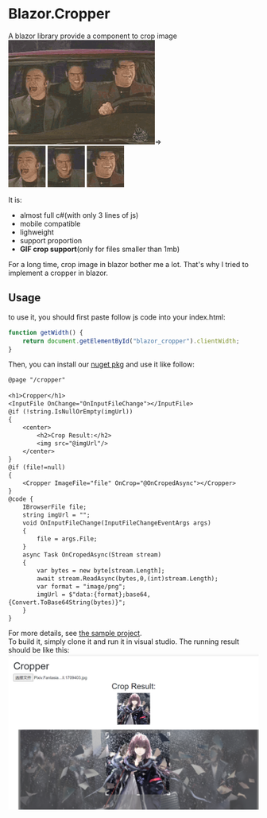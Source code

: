 # Blazor.Cropper
A blazor library provide a component to crop image  
![](imgs/base.gif)=>  
![](imgs/1.gif) ![](imgs/2.gif) ![](imgs/3.gif)

It is:
- almost full c#(with only 3 lines of js)
- mobile compatible
- lighweight
- support proportion
- **GIF crop support**(only for files smaller than 1mb)


For a long time, crop image in blazor bother me a lot. That's why I tried to implement a cropper in blazor.

## Usage
to use it, you should first paste follow js code into your index.html:  
```js
function getWidth() {
    return document.getElementById("blazor_cropper").clientWidth;
}
```
Then, you can install our [nuget pkg](https://www.nuget.org/packages/Chronos.Blazor.Cropper) and use it like follow:
```razor
@page "/cropper"

<h1>Cropper</h1>
<InputFile OnChange="OnInputFileChange"></InputFile>
@if (!string.IsNullOrEmpty(imgUrl))
{
    <center>
        <h2>Crop Result:</h2>
        <img src="@imgUrl"/>
    </center>   
}
@if (file!=null)
{
    <Cropper ImageFile="file" OnCrop="@OnCropedAsync"></Cropper>
}
@code {
    IBrowserFile file;
    string imgUrl = "";
    void OnInputFileChange(InputFileChangeEventArgs args)
    {
        file = args.File;
    }
    async Task OnCropedAsync(Stream stream)
    {
        var bytes = new byte[stream.Length];
        await stream.ReadAsync(bytes,0,(int)stream.Length);
        var format = "image/png";
        imgUrl = $"data:{format};base64,{Convert.ToBase64String(bytes)}";
    }
}

```
For more details, see [the sample project](CropperSample).  
To build it, simply clone it and run it in visual studio. The running result should be like this:  
![](2020-09-20-22-00-04.png)  

